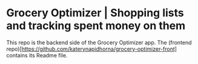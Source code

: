 # Grocery Optimizer | Shopping lists and tracking spent money on them

This repo is the backend side of the Grocery Optimizer app. The (frontend repo)[https://github.com/katerynapidhorna/grocery-optimizer-front] contains its Readme file.
